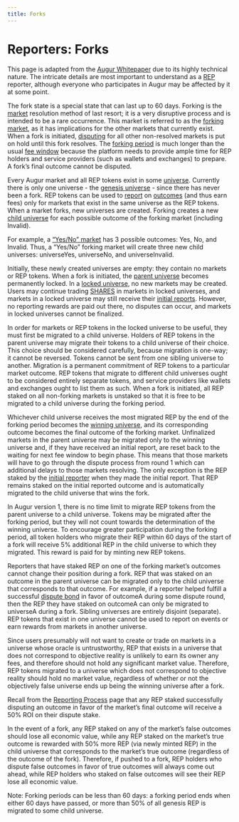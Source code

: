 ```yaml
---
title: Forks
---
```


# Reporters: Forks

This page is adapted from the [Augur Whitepaper](https://www.augur.net/whitepaper.pdf) due to its highly technical nature. The intricate details are most important to understand as a [REP](https://augur.guide/glossary.html#REP) reporter, although everyone who participates in Augur may be affected by it at some point.

The fork state is a special state that can last up to 60 days.  Forking is the [market](https://augur.guide/glossary.html#Market) resolution method of last resort; it is a very disruptive process and is intended to be a rare occurrence. This market is referred to as the [forking market](https://augur.guide/glossary.html#Forked%20Market), as it has implications for the other markets that currently exist. When a fork is initiated, [disputing](https://augur.guide/glossary.html#Dispute) for all other non-resolved markets is put on hold until this fork resolves.  The [forking period](https://augur.guide/glossary.html#Fork%20Period) is much longer than the usual [fee window](https://augur.guide/glossary.html#Fee%20Window) because the platform needs to provide ample time for REP holders and service providers (such as wallets and exchanges) to prepare.  A fork’s final outcome cannot be disputed. 

Every Augur market and all REP tokens exist in some [universe](https://augur.guide/glossary.html#Universe). Currently there is only one universe - the [genesis universe](https://augur.guide/glossary.html#Genesis%20Universe) - since there has never been a fork. REP tokens can be used to [report](https://augur.guide/glossary.html#Report) on [outcomes](https://augur.guide/glossary.html#Outcome) (and thus earn fees) only for markets that exist in the same universe as  the REP tokens. When a market forks, new universes are created. Forking creates a new [child universe](https://augur.guide/glossary.html#Child%20Universe) for each possible outcome of the forking market (including Invalid). 

For example, a [“Yes/No” market](https://augur.guide/glossary.html#Yes/No%20Market) has 3 possible outcomes: Yes, No, and Invalid.  Thus, a “Yes/No” forking market will create three new child universes: universeYes, universeNo, and universeInvalid.

Initially, these newly created universes are empty: they contain no markets or REP tokens. When a fork is initiated, the [parent universe](https://augur.guide/glossary.html#Parent%20Universe) becomes permanently locked. In a [locked universe](https://augur.guide/glossary.html#Locked%20Universe), no new markets may be created. Users may continue trading [SHARES](https://augur.guide/glossary.html#SHARE) in markets in locked universes, and markets in a locked universe may still receive their [initial reports](https://augur.guide/glossary.html#Initial%20Report). However, no reporting rewards are paid out there, no disputes can occur, and markets in locked universes cannot be finalized.

In order for markets or REP tokens in the locked universe to be useful, they must first be migrated to a child universe. Holders of REP tokens in the parent universe may migrate their tokens to a child universe of their choice. This choice should be considered carefully, because migration is one-way; it cannot be reversed. Tokens cannot be sent from one sibling universe to another. Migration is a permanent commitment of REP tokens to a particular market outcome. REP tokens that migrate to different child universes ought to be considered entirely separate tokens, and service providers like wallets and exchanges ought to list them as such. When a fork is initiated, all REP staked on all non-forking markets is unstaked so that it is free to be migrated to a child universe during the forking period. 

Whichever child universe receives the most migrated REP by the end of the forking period becomes the [winning universe](https://augur.guide/glossary.html#Winning%20Universe), and its corresponding outcome becomes the final outcome of the forking market.  Unfinalized markets in the parent universe may be migrated only to the winning universe and, if they have received an initial report, are reset back to the waiting for next fee window to begin phase. This means that those markets will have to go through the dispute process from round 1 which can additional delays to those markets resolving. The only exception is the REP staked by the [initial reporter](https://augur.guide/glossary.html#Initial%20Reporter) when they made the initial report. That REP remains staked on the initial reported outcome and is automatically migrated to the child universe that wins the fork.

In Augur version 1, there is no time limit to migrate REP tokens from the parent universe to a child universe. Tokens may be migrated after the forking period, but they will not count towards the determination of the winning universe. To encourage greater participation during the forking  period, all token holders who migrate their REP within 60 days of the start of a fork will receive 5% additional REP in the child universe to which they migrated. This reward is paid for by minting new REP tokens. 

Reporters that have staked REP on one of the forking market’s outcomes cannot change their position during a fork. REP that was staked on an outcome in the parent universe can be migrated only to the child universe that corresponds to that outcome. For example, if a reporter helped fulfill a successful [dispute bond](https://augur.guide/glossary.html#Dispute%20Bond) in favor of outcomeA during some dispute round, then the REP they have staked on outcomeA can only be migrated to universeA during a fork. Sibling universes are entirely disjoint (separate). REP tokens that exist in one universe cannot be used  to report on events or earn rewards from markets in another universe. 

Since users presumably will not want to create or trade on markets in a universe whose oracle is untrustworthy, REP that exists in a universe that does not correspond to objective reality is unlikely to earn its owner any fees, and therefore should not hold any significant market value. Therefore, REP tokens migrated to a universe which does not correspond to objective reality should hold no market value, regardless of whether or not the objectively false universe ends up being the winning universe after a fork. 

Recall from the [Reporting Process](https://augur.guide/4-reporters/reporting-process.html) page that any REP staked successfully disputing an outcome in favor of the market’s final outcome will receive a 50% ROI on their dispute stake.

In the event of a fork, any REP staked on any of the market’s false outcomes should lose all economic value, while any REP staked on the market’s true outcome is rewarded with 50% more REP (via newly minted REP) in the child universe that corresponds to the market’s true outcome (regardless of the outcome of the fork). Therefore, if pushed to a fork, REP holders who dispute false outcomes in favor of true outcomes will always come out ahead, while REP holders who staked on false outcomes will see their REP lose all economic value. 

Note: Forking  periods  can  be  less  than  60  days:  a  forking  period  ends when either 60 days have passed, or more than 50% of all genesis REP is migrated to some child universe.
